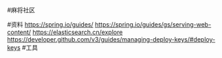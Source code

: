 #麻将社区

#资料
https://spring.io/guides/
https://spring.io/guides/gs/serving-web-content/
https://elasticsearch.cn/explore
https://developer.github.com/v3/guides/managing-deploy-keys/#deploy-keys
#工具

